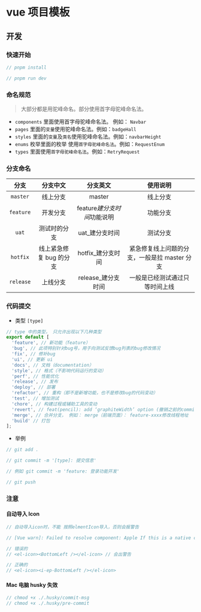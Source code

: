 # vue 项目模板

## 开发

### 快速开始

```js
// pnpm install

// pnpm run dev
```

### 命名规范

> 大部分都是用驼峰命名。部分使用首字母驼峰命名法。

- `components` 里面使用首字母驼峰命名法。 例如： `Navbar`
- `pages` 里面的`变量`使用驼峰命名法。例如：`badgeHall`
- `styles` 里面的`变量`及`类名`使用驼峰命名法。例如：`navbarHeight`
- `enums` 枚举里面的枚举 使用`首字母驼峰命名法`。例如：`RequestEnum`
- `types` 里面使用`首字母驼峰命名法`。例如：`RetryRequest`

### 分支命名

|   分支    |        分支中文         |          分支英文           |                   使用说明                   |
| :-------: | :---------------------: | :-------------------------: | :------------------------------------------: |
| `master`  |        线上分支         |           master            |                   线上分支                   |
| `feature` |        开发分支         | feature*建分支时间*功能说明 |                   功能分支                   |
|   `uat`   |      测试时的分支       |       uat\_建分支时间       |                   测试分支                   |
| `hotfix`  | 线上紧急修复 bug 的分支 |     hotfix\_建分支时间      | 紧急修复线上问题的分支，一般是拉 master 分支 |
| `release` |        上线分支         |     release\_建分支时间     |        一般是已经测试通过只等时间上线        |

### 代码提交

- 类型 `[type]`

```js
// type 中的类型， 只允许出现以下几种类型
export default [
  'feature', // 新功能（feature）
  'bug', // 此项特别针对bug号，用于向测试反馈bug列表的bug修改情况
  'fix', // 修补bug
  'ui', // 更新 ui
  'docs', // 文档（documentation）
  'style', // 格式（不影响代码运行的变动）
  'perf', // 性能优化
  'release', // 发布
  'deploy', // 部署
  'refactor', // 重构（即不是新增功能，也不是修改bug的代码变动）
  'test', // 增加测试
  'chore', // 构建过程或辅助工具的变动
  'revert', // feat(pencil): add ‘graphiteWidth’ option (撤销之前的commit)
  'merge', // 合并分支， 例如： merge（前端页面）： feature-xxxx修改线程地址
  'build' // 打包
];
```

- 举例

```js
// git add .

// git commit -m '[type]: 提交信息'

// 例如 git commit -m 'feature: 登录功能开发'

// git push
```

### 注意

#### 自动导入 Icon

```js
// 自动导入icon时，不能 按照elmentIcon导入，否则会报警告

// [Vue warn]: Failed to resolve component: Apple If this is a native custom element, make sure to exclude it from component resolution via compilerOptions.isCustomElement.

// 错误的
// <el-icon><BottomLeft /></el-icon> // 会出警告

// 正确的
// <el-icon><i-ep-BottomLeft /></el-icon>
```

#### Mac 电脑 husky 失效

```js
// chmod +x ./.husky/commit-msg
// chmod +x ./.husky/pre-commit
```
